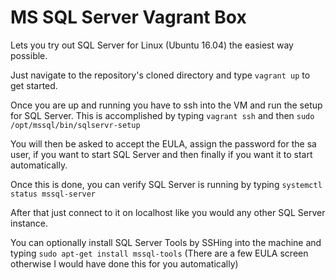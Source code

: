 # MS SQL Server Vagrant Box

Lets you try out SQL Server for Linux (Ubuntu 16.04) the easiest way possible.

Just navigate to the repository's cloned directory and type `vagrant up` to get
started.

Once you are up and running you have to ssh into the VM and run the setup for
SQL Server. This is accomplished by typing `vagrant ssh` and then
`sudo /opt/mssql/bin/sqlservr-setup`

You will then be asked to accept the EULA, assign the password for the sa user,
if you want to start SQL Server and then finally if you want it to start
automatically.

Once this is done, you can verify SQL Server is running by typing
`systemctl status mssql-server`

After that just connect to it on localhost like you would any other SQL Server
instance.

You can optionally install SQL Server Tools by SSHing into the machine and
typing `sudo apt-get install mssql-tools` (There are a few EULA screen otherwise
I would have done this for you automatically)
